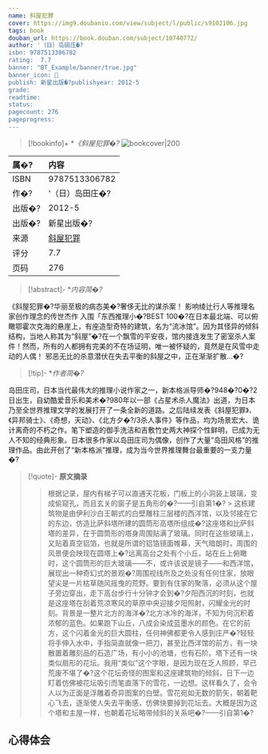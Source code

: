 ```yaml
---
name: 斜屋犯罪
cover: https://img9.doubanio.com/view/subject/l/public/s9102106.jpg
tags: book
douban_url: https://book.douban.com/subject/10740772/
author: '（日）岛田庄�?
isbn: 9787513306782
rating:  7.7 
banner: "BT_Example/banner/true.jpg"
banner_icon: 📖
publish: 新星出版�?publishyear: 2012-5
grade:
readtime:
status: 
pagecount: 276
pageprogress: 
---
```

> [!bookinfo]+ **《斜屋犯罪�?*
> ![bookcover|200](https://img9.doubanio.com/view/subject/l/public/s9102106.jpg)
>
| 属�?  | 内容                                       |
|:------ |:------------------------------------------ |
| ISBN   | 9787513306782                             |
| 作�?  | '（日）岛田庄�?                           |
| 出版�?| 2012-5                      | 
| 出版�?| 新星出版�?                         |
| 来源   | [斜屋犯罪](https://book.douban.com/subject/10740772/) |
| 评分   |  7.7                            |
| 页码   | 276                        |

> [!abstract]- **内容简�?*
> 
《斜屋犯罪�?华丽至极的病态美�?奢侈无比的谋杀案！
影响绫辻行人等推理名家创作理念的传世杰作
入围「东西推理小�?BEST 100�?在日本最北端、可以俯瞰鄂霍次克海的悬崖上，有座造型奇特的建筑，名为“流冰馆”。因为其怪异的倾斜结构，当地人称其为“斜屋”�?在一个飘雪的平安夜，馆内接连发生了密室杀人案件！然而，所有的人都拥有完美的不在场证明，唯一被怀疑的，竟然是在风雪中走动的人偶！
邪恶无比的杀意潜伏在失去平衡的斜屋之中，正在渐渐扩散…�?
> [!tip]- **作者简�?*
>
 岛田庄司，日本当代最伟大的推理小说作家之一，新本格派导师�?948�?0�?2日出生，自幼酷爱音乐和美术�?980年以一部《占星术杀人魔法》出道，为日本乃至全世界推理文学的发展打开了一条全新的道路。之后陆续发表《斜屋犯罪》、《异邦骑士》、《奇想，天动》、《北方夕�?/3杀人事件》等作品，均为场景宏大、诡计离奇的不朽之作。笔下塑造的御手洗洁和吉敷竹史两大神探个性鲜明，已成为无人不知的经典形象。日本很多作家以岛田庄司为偶像，创作了大量“岛田风格”的推理作品。由此开创了“新本格派”推理，成为当今世界推理舞台最重要的一支力量�?

> [!quote]- **原文摘录**
>
>>根据记录，屋内有梯子可以直通天花板，门板上的小洞装上玻璃，变成偷窥孔，而且玄关的窗子是五角形的�?——引自第1�? >
>> 这栋建筑物是由伊利沙白王朝式的白壁雕柱三层楼的西洋馆，以及邻接在它的东边，仿造比萨斜塔所建的圆筒形高塔所组成�?这座塔和比萨斜塔的差异，在于圆筒形的塔身周围贴满了玻璃。同时在这些玻璃上，又贴着真空铝箔，也就是所谓的铝箔镜面帷幕，天气暗朗时，周围的风景便会映现在圆塔上�?远离高台之处有个小丘，站在丘上俯瞰时，这个圆筒形的巨大玻璃——不，或许该说是镜子——和西洋馆，展现出一种奇幻式的景观�?周围视线所及之处没有任何住家，放眼望尖是一片枯草随风摇曳的荒野。要到有住家的聚落，必须从这个屋子旁边穿出，走下高台步行十分钟才会到�?夕阳西沉的时刻，也就是这座塔在刮着荒凉寒风的草原中央迎接夕阳照射，闪耀金光的时刻。背景是一整片北方的海洋�?北方冰冷的海洋，不知为何沉积着浓郁的蓝色。如果跑下山丘，八成会染成蓝墨水的颜色。在它的前方，这个闪着金光的巨大圆柱，任何神佛都更令人感到庄严�?轻轻将手伸入水中，手指简直就像一把刀，甚至比西洋馆的前方，有一块散置着雕刻品的石造广场，有小小的池塘，也有石阶。塔下还有一块类似扇形的花坛。我用“类似”这个字眼，是因为现在乏人照顾，早已荒废不堪了�?这个花坛奇怪的图案和这座建筑物的倾斜，日下一边盯着仿佛被花坛吸引而笔直落下的雪花，一边想。这样看久了，会令人以为正面是浮雕着奇异图案的白壁。雪花宛如无数的箭矢，朝着靶心飞去，逐渐使人失去平衡感，仿佛快要掉到花坛去。大概是因为这个塔和主屋一样，也朝着花坛略带倾斜的关系吧�?——引自第1�?
## 心得体会



